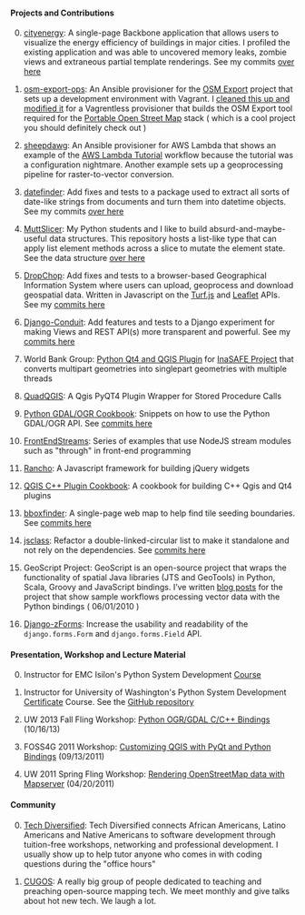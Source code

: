 #### Projects and Contributions

0. [cityenergy](https://github.com/cityenergyproject/dc): A single-page Backbone application that allows users to visualize the energy efficiency of buildings in major cities. I profiled the existing application and was able to uncovered memory leaks, zombie views and extraneous partial template renderings. See my commits [over here](https://github.com/cityenergyproject/dc/commits?author=ranchodeluxe)

0. [osm-export-ops](https://github.com/ranchodeluxe/osm-export-ops): An Ansible provisioner for the [OSM Export](https://github.com/hotosm/osm-export-tool2/blob/master/README.md) project that sets up a development environment with Vagrant. I [cleaned this up and modified it](https://github.com/AmericanRedCross/osm-export-ops) for a Vagrentless provisioner that builds the OSM Export tool required for the [Portable Open Street Map](https://github.com/AmericanRedCross/posm) stack ( which is a cool project you should definitely check out )

0. [sheepdawg](https://github.com/ranchodeluxe/sheepdawg): An Ansible provisioner for AWS Lambda that shows an example of the [AWS Lambda Tutorial](http://docs.aws.amazon.com/lambda/latest/dg/with-s3-example.html) workflow because the tutorial was a configuration nightmare. Another example sets up a geoprocessing pipeline for raster-to-vector conversion.

0. [datefinder](http://datefinder.readthedocs.org/en/latest/): Add fixes and tests to a package used to extract all sorts of date-like strings from documents and turn them into datetime objects. See my commits [over here](https://github.com/akoumjian/datefinder/commits?author=thebigspoon)

0. [MuttSlicer](https://github.com/thebigspoon/MuttSlicer): My Python students and I like to build absurd-and-maybe-useful data structures. This repository hosts a list-like type that can apply list element methods across a slice to mutate the element state. See the data structure [over here](https://github.com/thebigspoon/MuttSlicer/blob/master/muttslicer/slicer.py)

0. [DropChop](https://github.com/cugos/dropchop): Add fixes and tests to a browser-based Geographical Information System where users can upload, geoprocess and download geospatial data. Written in Javascript on the [Turf.js](http://turfjs.org/) and [Leaflet](http://leafletjs.com/) APIs. See my [commits here](https://github.com/cugos/dropchop/commits?author=thebigspoon)

0. [Django-Conduit](https://github.com/thebigspoon/django-conduit): Add features and tests to a Django experiment for making Views and REST API(s) more transparent and powerful. See my [commits here](https://github.com/thebigspoon/django-conduit/commits/master)

0. World Bank Group:  [Python Qt4 and QGIS Plugin](https://github.com/thebigspoon/MultipartTransformer) for [InaSAFE Project](https://github.com/AIFDR/inasafe) that converts multipart geometries into singlepart geometries with multiple threads

0. [QuadQGIS](https://github.com/thebigspoon/quadqgis): A Qgis PyQT4 Plugin Wrapper for Stored Procedure Calls

0. [Python GDAL/OGR Cookbook](http://pcjericks.github.io/py-gdalogr-cookbook/): Snippets on how to use the Python GDAL/OGR API. See [commits here](https://github.com/thebigspoon/py-gdalogr-cookbook/commits/master)

0. [FrontEndStreams](https://github.com/thebigspoon/frontendstreams): Series of examples that use NodeJS stream modules such as "through" in front-end programming 

0. [Rancho](https://github.com/thebigspoon/rancho): A Javascript framework for building jQuery widgets

0. [QGIS C++ Plugin Cookbook](https://github.com/thebigspoon/qgis_cpp_plugin_cookbook): A cookbook for building C++ Qgis and Qt4 plugins 

0. [bboxfinder](http://bboxfinder.com/#0.000000,0.000000,0.000000,0.000000): A single-page web map to help find tile seeding boundaries. See [commits here](https://github.com/aaronr/bboxfinder.com/commits/gregc-dev)

0. [jsclass](http://jsclass.jcoglan.com/): Refactor a double-linked-circular list to make it standalone and not rely on the dependencies. See [commits here](https://github.com/thebigspoon/jsclass/commit/d0f116cdbcf87601e198dea1e81a806aec619baa)

0. GeoScript Project:  GeoScript is an open-source project that wraps the functionality of spatial Java libraries (JTS and GeoTools) in Python, Scala, Groovy and JavaScript bindings. I’ve written [blog posts](http://geoscriptblog.blogspot.com/) for the project that show sample workflows processing vector data with the Python bindings ( 06/01/2010 )

0. [Django-zForms](https://github.com/thebigspoon/django-zforms): Increase the usability and readability of the `django.forms.Form` and `django.forms.Field` API.
####

#### Presentation, Workshop and Lecture Material

0. Instructor for EMC Isilon's Python System Development [Course](https://github.com/UWPCE-PythonCert/EMC-Python300-Spring2015)

0. Instructor for University of Washington's Python System Development [Certificate](http://www.pce.uw.edu/certificates/python-programming.html) Course. See the [GitHub repository](https://github.com/UWPCE-PythonCert/Python300-Summer2015)

0. UW 2013 Fall Fling Workshop: [Python OGR/GDAL C/C++ Bindings](http://thebigspoon.github.io/fallfling2013/) (10/16/13)

0. FOSS4G 2011 Workshop: [Customizing QGIS with PyQt and Python Bindings](http://www.qgisworkshop.org/html/workshop/index.html) (09/13/2011) 

0. UW 2011 Spring Fling Workshop: [Rendering OpenStreetMap data with Mapserver](http://wiki.osgeo.org/wiki/CUGOS_2011_Spring_Fling) (04/20/2011)
####

#### Community

0. [Tech Diversified](http://techdiversified.org/): Tech Diversified connects African Americans, Latino Americans and Native Americans to software development through tuition-free workshops, networking and professional development. I usually show up to help tutor anyone who comes in with coding questions during the "office hours"

0. [CUGOS](http://cugos.org): A really big group of people dedicated to teaching and preaching open-source mapping tech. We meet monthly and give talks about hot new tech. We laugh a lot.
####